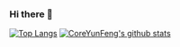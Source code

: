 ### Hi there 👋




[![Top Langs](https://github-readme-stats.vercel.app/api/top-langs/?username=CoreYunFeng&langs_count=10&layout=compact&theme=nightowl)](https://github.com/anuraghazra/github-readme-stats) [![CoreYunFeng's github stats](https://github-readme-stats.vercel.app/api?username=CoreYunFeng&count_private=true&show_icons=true&theme=nightowl)](https://github.com/anuraghazra/github-readme-stats)


<!--
**CoreYunFeng/CoreYunFeng** is a ✨ _special_ ✨ repository because its `README.md` (this file) appears on your GitHub profile.

Here are some ideas to get you started:

- 🔭 I’m currently working on ...
- 🌱 I’m currently learning ...
- 👯 I’m looking to collaborate on ...
- 🤔 I’m looking for help with ...
- 💬 Ask me about ...
- 📫 How to reach me: ...
- 😄 Pronouns: ...
- ⚡ Fun fact: ...
-->
